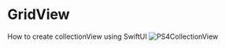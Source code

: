 # GridView
How to create collectionView using SwiftUI
![PS4CollectionView](https://user-images.githubusercontent.com/62072824/102256933-0c2b2180-3f32-11eb-812b-810cd27f0337.png)
